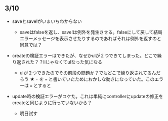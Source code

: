## 3/10
- saveとsave!がいまいちわからない
  - saveはfalseを返し、save!は例外を発生させる。falseにして戻して結局エラーメッセージを表示させたりするのであればそれは例外を返すのと同意では？

- createの検証エラーはできたが、なぜかulが２つできてしまった。どこで繰り返された？？liじゃなくてulなった気になる
  - ulが２つできたのでその前段の問題か？でもどこで繰り返されてるんだろう
  ★ `-` を `=` と書いていたためにおかしな動きになっていた。このエラーは `=` とすると

- update時の検証エラーがコケた。これは単純にcontrollerにupdateの修正をcreateと同じように行っていないから？
  - 明日試す